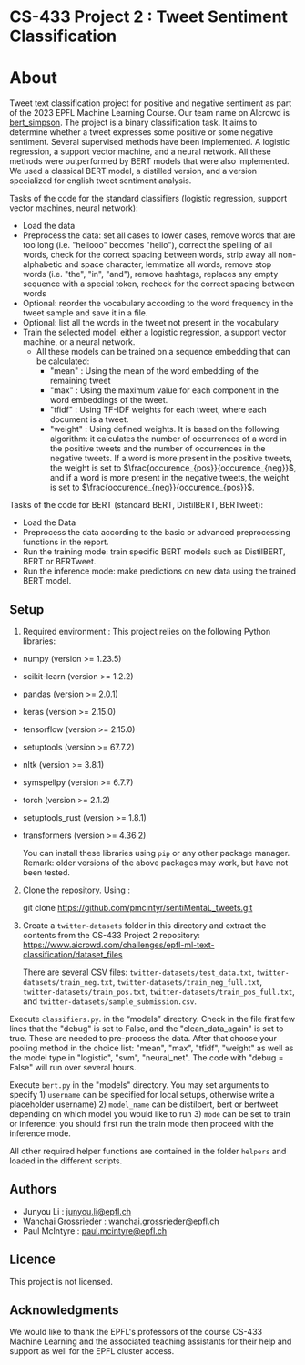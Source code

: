 # CS-433 Project 2 : Tweet Sentiment Classification

# About
Tweet text classification project for positive and negative sentiment as part of the 2023 EPFL Machine Learning Course. Our team name on AIcrowd is [bert_simpson](https://www.aicrowd.com/challenges/epfl-ml-text-classification/teams/bert_simpson). The project is a binary classification task. It aims to determine whether a tweet expresses some positive or some negative sentiment. Several supervised methods have been implemented. A logistic regression, a support vector machine, and a neural network. All these methods were outperformed by BERT models that were also implemented. We used a classical BERT model, a distilled version, and a version specialized for english tweet sentiment analysis.

Tasks of the code for the standard classifiers (logistic regression, support vector machines, neural network):
- Load the data
- Preprocess the data: set all cases to lower cases, remove words that are too long (i.e. "hellooo" becomes "hello"), correct the spelling of all words, check for the correct spacing between words, strip away all non-alphabetic and space character, lemmatize all words, remove stop words (i.e. "the", "in", "and"), remove hashtags, replaces any empty sequence with a special token, recheck for the correct spacing between words
- Optional: reorder the vocabulary according to the word frequency in the tweet sample and save it in a file.
- Optional: list all the words in the tweet not present in the vocabulary
- Train the selected model: either a logistic regression, a support vector machine, or a neural network.
  - All these models can be trained on a sequence embedding that can be calculated:
    - "mean" : Using the mean of the word embedding of the remaining tweet
    - "max" : Using the maximum value for each component in the word embeddings of the tweet.
    - "tfidf" : Using TF-IDF weights for each tweet, where each document is a tweet.
    - "weight" : Using defined weights. It is based on the following algorithm: it calculates the number of occurrences of a word in the positive tweets and the number of occurrences in the negative tweets. If a word is more present in the positive tweets, the weight is set to $\frac{occurence_{pos}}{occurence_{neg}}$, and if a word is more present in the negative tweets, the weight is set to $\frac{occurence_{neg}}{occurence_{pos}}$.

Tasks of the code for BERT (standard BERT, DistilBERT, BERTweet):
- Load the Data
- Preprocess the data according to the basic or advanced preprocessing functions in the report.
- Run the training mode: train specific BERT models such as DistilBERT, BERT or BERTweet.
- Run the inference mode: make predictions on new data using the trained BERT model.

## Setup

1. Required environment :
  This project relies on the following Python libraries:
  
  - numpy (version >= 1.23.5)
  - scikit-learn (version >=  1.2.2)
  - pandas (version >= 2.0.1)
  - keras (version >= 2.15.0)
  - tensorflow (version >= 2.15.0)
  - setuptools (version >= 67.7.2)
  - nltk (version >= 3.8.1)
  - symspellpy (version >= 6.7.7)
  - torch (version >= 2.1.2)
  - setuptools_rust (version >= 1.8.1)
  - transformers (version >= 4.36.2)

    You can install these libraries using `pip` or any other package manager.
    Remark: older versions of the above packages may work, but have not been tested.

2. Clone the repository. Using :

   git clone https://github.com/pmcintyr/sentiMentaL_tweets.git

3. Create a `twitter-datasets` folder in this directory and extract the contents from the CS-433 Project 2 repository:
   https://www.aicrowd.com/challenges/epfl-ml-text-classification/dataset_files

   There are several CSV files: `twitter-datasets/test_data.txt`, `twitter-datasets/train_neg.txt`, `twitter-datasets/train_neg_full.txt`, `twitter-datasets/train_pos.txt`, `twitter-datasets/train_pos_full.txt`, and `twitter-datasets/sample_submission.csv`.
   
Execute `classifiers.py`. in the “models” directory. Check in the file first few lines that the "debug" is set to False, and the "clean_data_again" is set to true. These are needed to pre-process the data. After that choose your pooling method in the choice list: "mean", "max", "tfidf", "weight" as well as the model type in "logistic", "svm", "neural_net". The code with "debug = False" will run over several hours.

Execute `bert.py` in the "models" directory. You may set arguments to specify 1) `username` can be specified for local setups, otherwise write a placeholder username) 2) `model_name` can be distilbert, bert or bertweet depending on which model you would like to run 3) `mode` can be set to train or inference: you should first run the train mode then proceed with the inference mode.

All other required helper functions are contained in the folder `helpers` and loaded in the different scripts.


## Authors
- Junyou Li : junyou.li@epfl.ch
- Wanchai Grossrieder : wanchai.grossrieder@epfl.ch
- Paul McIntyre : paul.mcintyre@epfl.ch

## Licence
This project is not licensed.

## Acknowledgments
We would like to thank the EPFL's professors of the course CS-433 Machine Learning and the associated teaching assistants for their help and support as well for the EPFL cluster access.
